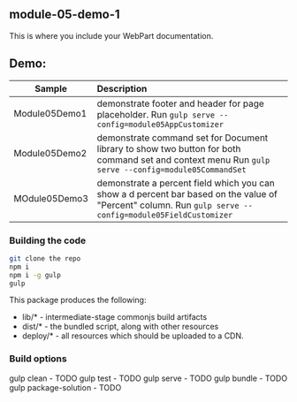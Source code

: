 ## module-05-demo-1

This is where you include your WebPart documentation.

## Demo: 
|Sample|Description|
|------------------- | :----------------------------- |
|Module05Demo1| demonstrate footer and header for page placeholder. Run ```gulp serve --config=module05AppCustomizer```|
|Module05Demo2|  demonstrate command set for Document library to show two button for both command set and context menu Run ```gulp serve --config=module05CommandSet```|
|MOdule05Demo3| demonstrate a percent field which you can show a d percent bar based on the value of "Percent" column. Run ```gulp serve --config=module05FieldCustomizer```|

### Building the code

```bash
git clone the repo
npm i
npm i -g gulp
gulp
```

This package produces the following:

* lib/* - intermediate-stage commonjs build artifacts
* dist/* - the bundled script, along with other resources
* deploy/* - all resources which should be uploaded to a CDN.

### Build options

gulp clean - TODO
gulp test - TODO
gulp serve - TODO
gulp bundle - TODO
gulp package-solution - TODO
